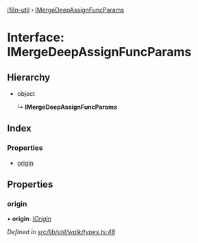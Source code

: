 [i18n-util](../README.md) › [IMergeDeepAssignFuncParams](imergedeepassignfuncparams.md)

# Interface: IMergeDeepAssignFuncParams

## Hierarchy

* object

  ↳ **IMergeDeepAssignFuncParams**

## Index

### Properties

* [origin](imergedeepassignfuncparams.md#origin)

## Properties

###  origin

• **origin**: *[IOrigin](../README.md#iorigin)*

*Defined in [src/lib/util/walk/types.ts:48](https://github.com/JuroOravec/i18n-util/blob/c9cd5a0/src/lib/util/walk/types.ts#L48)*
